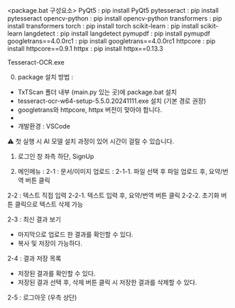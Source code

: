 <package.bat 구성요소>
PyQt5 : pip install PyQt5
pytesseract : pip install pytesseract
opencv-python : pip install opencv-python
transformers : pip install transformers
torch : pip install torch
scikit-learn : pip install scikit-learn
langdetect : pip install langdetect
pymupdf : pip install pymupdf
googletrans==4.0.0rc1 : pip install googletrans==4.0.0rc1
httpcore : pip install httpcore==0.9.1
httpx : pip install httpx==0.13.3

<exe>
Tesseract-OCR.exe


0. package 설치 방법 : 
 - TxTScan 폴더 내부 (main.py 있는 곳)에 package.bat 설치
 - tesseract-ocr-w64-setup-5.5.0.20241111.exe 설치 (기본 경로 권장)
 - googletrans와 httpcore, httpx 버전이 맞아야 합니다.
 - 
 - 개발환경 : VSCode

 ⚠ 첫 실행 시 AI 모델 설치 과정이 있어 시간이 걸릴 수 있습니다.

1. 로그인 창 좌측 하단, SignUp

2. 메인메뉴 :
 2-1 : 문서/이미지 업로드 :
  2-1-1. 파일 선택 후 파일 업로드 후, 요약/번역 버튼 클릭

 2-2 : 텍스트 직접 입력
   2-2-1. 텍스트 입력 후, 요약/번역 버튼 클릭
   2-2-2. 초기화 버튼 클릭으로 텍스트 삭제 가능

 2-3 : 최신 결과 보기
  - 마지막으로 업로드 한 결과를 확인할 수 있다.
  - 복사 및 저장이 가능하다.

 2-4 : 결과 저장 목록
  - 저장된 결과를 확인할 수 있다.
  - 저장된 결과 선택 후, 삭제 버튼 클릭 시 저장한 결과를 삭제할 수 있다.

 2-5 : 로그아웃 (우측 상단)